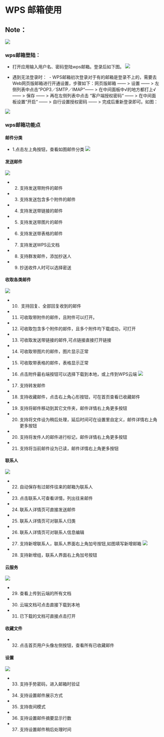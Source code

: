 # WPS 邮箱使用
## Note：  
 ![](https://github.com/openthos/community-analysis/blob/master/pic/using-instractions-pic/wps-email.png)

### wps邮箱登陆：  
- 打开应用输入用户名、密码登陆wps邮箱。登录后如下图。
 ![](https://github.com/openthos/community-analysis/blob/master/pic/using-instractions-pic/tmp_4543-Screenshot_2016-12-27-15-54-231526350674.png) 
 
- 遇到无法登录时：
  - WPS邮箱初次登录对于有的邮箱是登录不上的，需要去Web网页版邮箱进行开通设置，步骤如下：网页版邮箱 —— > 设置 —— > 左侧列表中点击“POP3／SMTP／IMAP“—— > 在中间面板中√的地方都打上√ —— > 保存 —— > 再在左侧列表中点击 “客户端授权密码“ —— > 在中间面板设置“开启“  —— > 自行设置授权密码 —— > 完成后重新登录即可。如图：
  
 ![](https://github.com/openthos/community-analysis/blob/master/pic/WPSpic/tmp_4426-Screenshot_2017-01-05-11-17-56-464580284.png)

### wps邮箱功能点

#### 邮件分类
- 1.点击左上角按钮，查看如图邮件分类
![](https://github.com/openthos/community-analysis/blob/master/pic/using-instractions-pic/wps_type.png)

#### 发送邮件
![](https://github.com/openthos/community-analysis/blob/master/pic/using-instractions-pic/wps_send.png)
- 2. 支持发送带附件的邮件
- 3. 支持发送包含多个附件的邮件
- 4. 支持发送带链接的邮件
- 5. 支持发送带图片的邮件
- 6. 支持发送带表格的邮件
- 7. 支持发送WPS云文档
- 8. 支持群发邮件，添加抄送人
- 9. 抄送收件人时可以选择密送

#### 收取各类邮件
![](https://github.com/openthos/community-analysis/blob/master/pic/using-instractions-pic/wps_get.png)
- 10.  支持回复、全部回复收到的邮件
- 11. 可收取带附件的邮件，且附件可以打开。
- 12. 可收取包含多个附件的邮件，且多个附件均下载成功，可打开
- 13. 可收取发送带链接的邮件,可点链接直接打开链接
- 14. 可收取带图片的邮件，图片显示正常
- 15. 可收取带表格的邮件，表格显示正常
- 16. 点击附件最右端按钮可以选择下载到本地，或上传到WPS云端
![](https://github.com/openthos/community-analysis/blob/master/pic/using-instractions-pic/wps_download.png)
- 17. 支持转发邮件
- 18. 支持收藏邮件，点击右上角心形按钮，可在首页查看已收藏邮件
- 19. 支持将邮件移动到其它文件夹，邮件详情右上角更多按钮
- 20. 支持将文件设为稍后处理，延后时间可在设置里自定义，邮件详情右上角更多按钮
- 20. 支持将发件人的邮件进行标记，邮件详情右上角更多按钮
- 21. 支持将当前邮件设为已读，邮件详情右上角更多按钮

#### 联系人
![](https://github.com/openthos/community-analysis/blob/master/pic/using-instractions-pic/wps_connect.png)
- 22. 自动保存有过邮件往来的邮箱为联系人
- 23. 点击联系人可查看详情，列出往来邮件
- 24. 联系人详情页可直接发送邮件
- 25. 联系人详情页可对联系人归类
- 26. 联系人详情页可对联系人信息编辑
- 27. 支持新增联系人，联系人界面右上角加号按钮,如图填写新增邮箱
![](https://github.com/openthos/community-analysis/blob/master/pic/using-instractions-pic/wps_new.png)
- 28. 支持新增组，联系人界面右上角加号按钮

#### 云服务
![](https://github.com/openthos/community-analysis/blob/master/pic/using-instractions-pic/wps_cloud.png)
- 29. 查看上传到云端的所有文档
- 30. 云端文档可点击直接下载到本地
- 31. 已下载的文档可直接点击打开

#### 收藏文件
- 32. 点击首页用户头像左侧按钮，查看所有已收藏邮件

#### 设置
![](https://github.com/openthos/community-analysis/blob/master/pic/using-instractions-pic/wps_setting.png)
- 33. 支持手势密码，进入邮箱时验证
- 34. 支持设置邮件展示方式
- 35. 支持夜间模式
- 36. 支持设置邮件摘要显示行数
- 37. 支持设置邮件稍后处理时间
